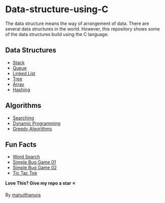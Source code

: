 # Data-structure-using-C
The data structure means the way of arrangement of data. There are several data structures in the world. However, this repository shows some of the data structures build using the C language.

## Data Structures
- [Stack](Stack%20Data%20structure.c)
- [Queue](Queue%20Data%20structure.c)
- [Linked List](Linked%20List%20Data%20structure.c)
- [Tree](Tree%20Data%20structure.c)
- [Array](Array%20Data%20structure.c)
- [Hashing](Hashing%20data%20structure.c)
<!-- - [Graph]() -->
<!-- - [Heap]()
- [Matrix]() -->
<!-- - [Miscellaneous]()
- [Searching and Sorting]()
- [Recursion and Backtracking]()
- [Dynamic Programming]()
- [Bit Manipulation]()
- [Greedy Algorithms]()
- [Pattern Searching]()
- [Geometric Algorithms]()
- [Mathematical Algorithms]()
- [Randomized Algorithms]()
- [Branch and Bound]()
- [Segment Tree]()
- [Trie]()
- [Splay Tree]()
- [Red Black Tree]()
- [B Tree]()
- [AVL Tree]()
- [K Dimensional Tree]()
- [Disjoint Set]()
- [Suffix Array]() -->

## Algorithms
- [Searching](Random%20Numbers%20Search.c)
- [Dynamic Programming](./Dynamic%20programming%20Implementation/README.md)
- [Greedy Algorithms](./Greedy%20Implementation/README.md)

## Fun Facts
- [Word Search](./Examples%20(Algorithms)/the%20word%20search.c)
- [Simple Bug Game 01](./Examples%20(Algorithms)/Simple%20Bug%20Game%2001.c)
- [Simple Bug Game 02](./Examples%20(Algorithms)/Simple%20Bug%20Game%2002.c)
- [Tic Tac Toe](./Examples%20(Algorithms)/Tic%20Tac%20Toe.c)

**Love This? Give my repo a star :star:**

By [manulthanura](https://github.com/manulthanura)
